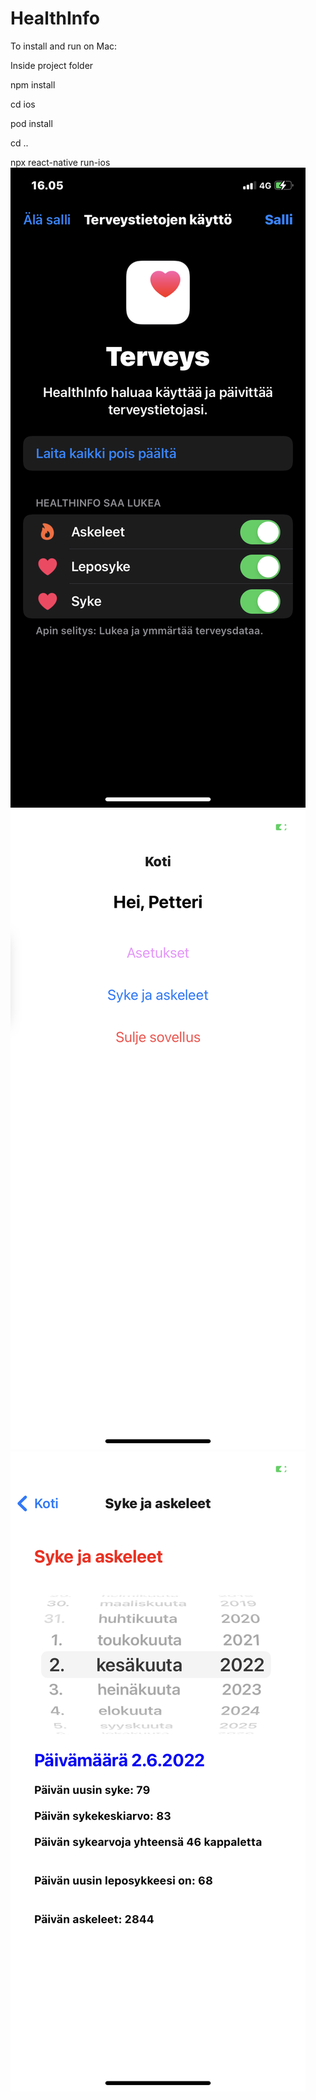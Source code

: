 # HealthInfo

To install and run on Mac:

Inside project folder

npm install

cd ios

pod install

cd ..

npx react-native run-ios
![](pictures/permissions.PNG)
![](pictures/mainscreen.PNG)
![](pictures/heartrate.PNG)
